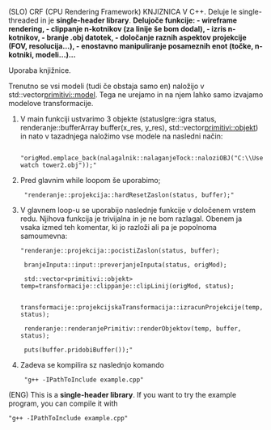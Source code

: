 (SLO)
CRF (CPU Rendering Framework) KNJIZNICA V C++. Deluje le single-threaded in je **single-header library**.
**Delujoče funkcije:
    - wireframe rendering,
    - clippanje n-kotnikov (za linije še bom dodal),
    - izris n-kotnikov,
    - branje .obj datotek, 
    - določanje raznih aspektov projekcije (FOV, resolucija...),
    - enostavno manipuliranje posameznih enot (točke, n-kotniki, modeli...)...**

Uporaba knjižnice.

Trenutno se vsi modeli (tudi če obstaja samo en) naložijo v std::vector<primitivi::model>. Tega ne urejamo in na njem lahko samo izvajamo modelove transformacije.

1. V main funkciji ustvarimo 3 objekte (statusIgre::igra status, renderanje::bufferArray buffer(x_res, y_res), std::vector<primitivi::objekt>) in nato v tazadnjega naložimo vse modele na nasledni način:

        "origMod.emplace_back(nalagalnik::nalaganjeTock::naloziOBJ("C:\\Users\\marti\\Desktop\\raster\\obj\\wooden watch tower2.obj"));"
   
2. Pred glavnim while loopom še uporabimo;

        "renderanje::projekcija::hardResetZaslon(status, buffer);"

3. V glavnem loop-u se uporabijo naslednje funkcije v določenem vrstem redu. Njihova funkcija je trivijalna in je ne bom razlagal. Obenem ja vsaka izmed teh komentar, ki jo razloži ali pa je popolnoma samoumevna:

       "renderanje::projekcija::pocistiZaslon(status, buffer);
        
        branjeInputa::input::preverjanjeInputa(status, origMod);

        std::vector<primitivi::objekt> temp=transformacije::clippanje::clipLinij(origMod, status);
        
        transformacije::projekcijskaTransformacija::izracunProjekcije(temp, status);

        renderanje::renderanjePrimitiv::renderObjektov(temp, buffer, status);

        puts(buffer.pridobiBuffer());"

4. Zadeva se kompilira sz naslednjo komando

        "g++ -IPathToInclude example.cpp"
(ENG)
This is a **single-header library**. If you want to try the example program, you can compile it with 

    "g++ -IPathToInclude example.cpp"
